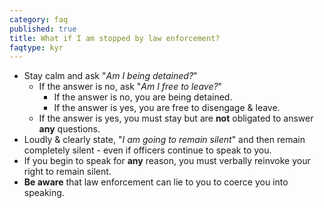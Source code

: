 ```yaml
---
category: faq
published: true
title: What if I am stopped by law enforcement?
faqtype: kyr
---
```

* Stay calm and ask "_Am I being detained?_"
  * If the answer is no, ask "_Am I free to leave?_" 
  	* If the answer is no, you are being detained.
  	* If the answer is yes, you are free to disengage & leave.
  * If the answer is yes, you must stay but are **not** obligated to answer **any** questions.
* Loudly & clearly state, "_I am going to remain silent_" and then remain completely silent - even if officers continue to speak to you.
* If you begin to speak for **any** reason, you must verbally reinvoke your right to remain silent.
* **Be aware** that law enforcement can lie to you to coerce you into speaking.
